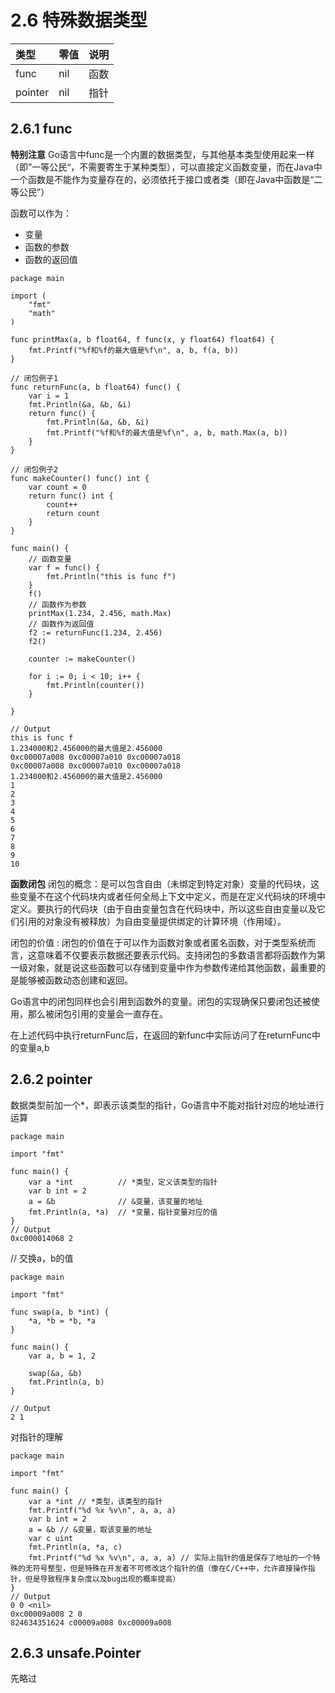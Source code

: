 # 2.6 特殊数据类型

| 类型 | 零值 |说明 |
| :--- | :--- |:--- |
| func | nil | 函数 |
| pointer | nil | 指针 |


## 2.6.1 func
**特别注意**
Go语言中func是一个内置的数据类型，与其他基本类型使用起来一样（即”一等公民“，不需要寄生于某种类型），可以直接定义函数变量，而在Java中一个函数是不能作为变量存在的，必须依托于接口或者类（即在Java中函数是“二等公民”）

函数可以作为：
* 变量
* 函数的参数
* 函数的返回值

```
package main

import (
	"fmt"
	"math"
)

func printMax(a, b float64, f func(x, y float64) float64) {
	fmt.Printf("%f和%f的最大值是%f\n", a, b, f(a, b))
}

// 闭包例子1
func returnFunc(a, b float64) func() {
	var i = 1
	fmt.Println(&a, &b, &i)
	return func() {
		fmt.Println(&a, &b, &i)
		fmt.Printf("%f和%f的最大值是%f\n", a, b, math.Max(a, b))
	}
}

// 闭包例子2
func makeCounter() func() int {
	var count = 0
	return func() int {
		count++
		return count
	}
}

func main() {
	// 函数变量
	var f = func() {
		fmt.Println("this is func f")
	}
	f()
	// 函数作为参数
	printMax(1.234, 2.456, math.Max)
	// 函数作为返回值
	f2 := returnFunc(1.234, 2.456)
	f2()

	counter := makeCounter()

	for i := 0; i < 10; i++ {
		fmt.Println(counter())
	}

}

// Output
this is func f
1.234000和2.456000的最大值是2.456000
0xc00007a008 0xc00007a010 0xc00007a018
0xc00007a008 0xc00007a010 0xc00007a018
1.234000和2.456000的最大值是2.456000
1
2
3
4
5
6
7
8
9
10

```

**函数闭包**
闭包的概念：是可以包含自由（未绑定到特定对象）变量的代码块，这些变量不在这个代码块内或者任何全局上下文中定义，而是在定义代码块的环境中定义。要执行的代码块（由于自由变量包含在代码块中，所以这些自由变量以及它们引用的对象没有被释放）为自由变量提供绑定的计算环境（作用域）。

闭包的价值 : 闭包的价值在于可以作为函数对象或者匿名函数，对于类型系统而言，这意味着不仅要表示数据还要表示代码。支持闭包的多数语言都将函数作为第一级对象，就是说这些函数可以存储到变量中作为参数传递给其他函数，最重要的是能够被函数动态创建和返回。

Go语言中的闭包同样也会引用到函数外的变量。闭包的实现确保只要闭包还被使用，那么被闭包引用的变量会一直存在。

在上述代码中执行returnFunc后，在返回的新func中实际访问了在returnFunc中的变量a,b

## 2.6.2 pointer


数据类型前加一个\*，即表示该类型的指针，Go语言中不能对指针对应的地址进行运算

```
package main

import "fmt"

func main() {
	var a *int 			// *类型，定义该类型的指针
	var b int = 2
	a = &b 				// &变量，该变量的地址
	fmt.Println(a, *a) 	// *变量，指针变量对应的值    
}
// Output
0xc000014068 2
```

// 交换a，b的值
```
package main

import "fmt"

func swap(a, b *int) {
	*a, *b = *b, *a
}

func main() {
	var a, b = 1, 2

	swap(&a, &b)
	fmt.Println(a, b)
}

// Output
2 1
```

对指针的理解

```
package main

import "fmt"

func main() {
	var a *int // *类型，该类型的指针
	fmt.Printf("%d %x %v\n", a, a, a)
	var b int = 2
	a = &b // &变量，取该变量的地址
	var c uint
	fmt.Println(a, *a, c)
	fmt.Printf("%d %x %v\n", a, a, a) // 实际上指针的值是保存了地址的一个特殊的无符号整型，但是特殊在开发者不可修改这个指针的值（像在C/C++中，允许直接操作指针，但是导致程序复杂度以及bug出现的概率提高）
}
// Output
0 0 <nil>
0xc00009a008 2 0
824634351624 c00009a008 0xc00009a008
```

## 2.6.3 unsafe.Pointer

先略过


